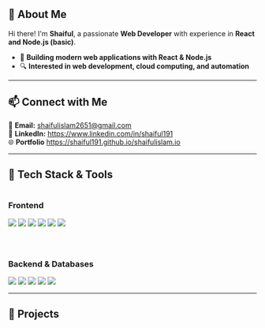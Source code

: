 ## **👋 About Me**  
Hi there! I'm **Shaiful**, a passionate **Web Developer** with experience in **React and Node.js (basic)**. 
- 🚀 **Building modern web applications with React & Node.js**  
- 🔍 **Interested in web development, cloud computing, and automation**  

---

## 📫 Connect with Me    

📩 **Email:** shaifulislam2651@gmail.com  
💼 **LinkedIn:** https://www.linkedin.com/in/shaiful191  
🌐 **Portfolio** https://shaiful191.github.io/shaifulislam.io   

---

## **🔧 Tech Stack & Tools**  

<div style="display: flex;  flex-wrap: wrap; gap: 40px;">

  <div style="flex: 1; min-width: 300px;">
    <h3>Frontend</h3>
    <img src="https://img.shields.io/badge/React-20232A?style=flat&logo=react&logoColor=61DAFB">
    <img src="https://img.shields.io/badge/JavaScript-20232A?style=flat&logo=javascript&logoColor=F7DF1E">
    <img src="https://img.shields.io/badge/HTML5-20232A?style=flat&logo=html5&logoColor=E34F26">
    <img src="https://img.shields.io/badge/CSS3-20232A?style=flat&logo=css3&logoColor=1572B6">
    <img src="https://img.shields.io/badge/TailwindCSS-20232A?style=flat&logo=tailwind-css&logoColor=38B2AC">
    <img src="https://img.shields.io/badge/Figma-20232A?style=flat&logo=figma&logoColor=F24E1E">
  </div>

  <div style="flex: 1; min-width: 300px;">
    <h3>Backend & Databases</h3>
    <img src="https://img.shields.io/badge/Node.js-20232A?style=flat&logo=node.js&logoColor=83CD29">
    <img src="https://img.shields.io/badge/Express.js-20232A?style=flat&logo=express&logoColor=FFFFFF">
    <img src="https://img.shields.io/badge/MongoDB-20232A?style=flat&logo=mongodb&logoColor=4EA94B">
    <img src="https://img.shields.io/badge/GitHub-20232A?style=flat&logo=github&logoColor=FFFFFF">
    <img src="https://img.shields.io/badge/Postman-20232A?style=flat&logo=postman&logoColor=FF6C37">
    
  </div>

</div>

---

## **🚀 Projects**    
